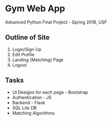 # Gym Web App 
Advanced Python Final Project - Spring 2018, USF 
 
## Outline of Site 
1. Login/Sign Up 
2. Edit Profile 
3. Landing (Matching) Page
4. Logout 
 
## Tasks 
 
* UI Designs for each page - Bootstrap 
* Authentication - JS 
* Backend - Flask 
 * SQL Lite DB 
 * Matching Algorithms  
 
